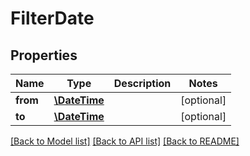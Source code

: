 # FilterDate

## Properties
Name | Type | Description | Notes
------------ | ------------- | ------------- | -------------
**from** | [**\DateTime**](\DateTime.md) |  | [optional] 
**to** | [**\DateTime**](\DateTime.md) |  | [optional] 

[[Back to Model list]](../README.md#documentation-for-models) [[Back to API list]](../README.md#documentation-for-api-endpoints) [[Back to README]](../README.md)


